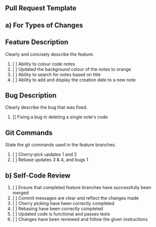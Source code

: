 ## Pull Request Template

## a) For Types of Changes

## Feature Description
Clearly and concisely describe the feature.
1. [ ] Ability to colour code notes
2. [ ] Updated the background colour of the notes to orange
3. [ ] Ability to search for notes based on title
4. [ ] Ability to add and display the creation date to a new note

## Bug Description
Clearly describe the bug that was fixed.
1. [] Fixing a bug in deleting a single note's code

## Git Commands
State the git commands used in the feature branches.
1. [ ] Cherry-pick updates 1 and 2
2. [ ] Rebase updates 3 & 4, and bugs 1

## b) Self-Code Review
1. [ ] Ensure that completed feature branches have successfully been merged
2. [ ] Commit messages are clear and reflect the changes made
3. [ ] Cherry picking have been correctly completed
4. [ ] Rebasing have been correctly completed
5. [ ] Updated code is functional and passes tests
6. [ ] Changes have been reviewed and follow the given instructions
